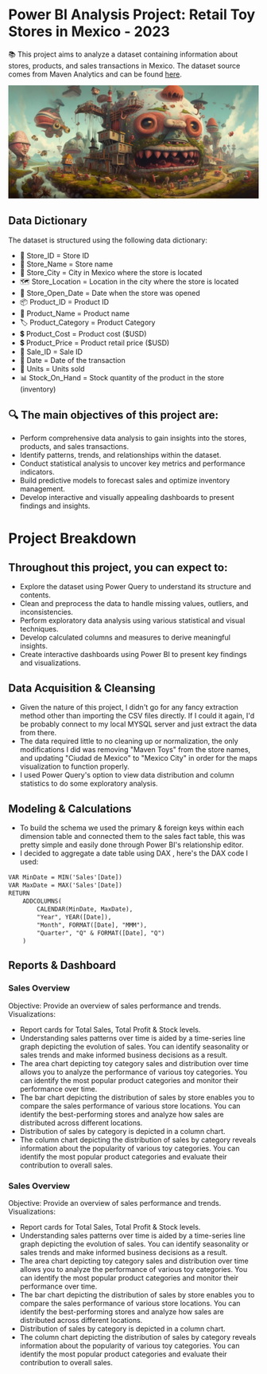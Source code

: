 
# Power BI Analysis Project: Retail Toy Stores in Mexico - 2023
📚 This project aims to analyze a dataset containing information about stores, products, and sales transactions in Mexico. The dataset source comes from Maven Analytics and can be found [here](https://www.mavenanalytics.io/data-playground).

![Illustration of silhouetted heads](mxtoystore.jpg)

## Data Dictionary
The dataset is structured using the following data dictionary:
- 🏢 Store_ID =	Store ID
- 🏪 Store_Name = Store name
- 🌆 Store_City =	City in Mexico where the store is located
- 🗺️ Store_Location =	Location in the city where the store is located
- 📅 Store_Open_Date =	Date when the store was opened
- 📦 Product_ID =	Product ID
- 📝 Product_Name =	Product name
- 🏷️ Product_Category =	Product Category
- 💲 Product_Cost =	Product cost ($USD)
- 💲 Product_Price =	Product retail price ($USD)
- 💼 Sale_ID =	Sale ID
- 📅 Date =	Date of the transaction
- 🔢 Units =	Units sold
- 📊 Stock_On_Hand =	Stock quantity of the product in the store (inventory)

## 🔍 The main objectives of this project are:

- Perform comprehensive data analysis to gain insights into the stores, products, and sales transactions.
- Identify patterns, trends, and relationships within the dataset.
- Conduct statistical analysis to uncover key metrics and performance indicators.
- Build predictive models to forecast sales and optimize inventory management.
- Develop interactive and visually appealing dashboards to present findings and insights.

# Project Breakdown

## Throughout this project, you can expect to:

- Explore the dataset using Power Query to understand its structure and contents.
- Clean and preprocess the data to handle missing values, outliers, and inconsistencies.
- Perform exploratory data analysis using various statistical and visual techniques.
- Develop calculated columns and measures to derive meaningful insights.
- Create interactive dashboards using Power BI to present key findings and visualizations.

## Data Acquisition & Cleansing 
- Given the nature of this project, I didn't go for any fancy extraction method other than importing the CSV files directly. If I could it again, I'd be probably connect to my local MYSQL server and just extract the data from there. 
- The data required little to no cleaning up or normalization, the only modifications I did was removing "Maven Toys" from the store names, and updating "Ciudad de Mexico" to "Mexico City" in order for the maps visualization to function properly.
- I used Power Query's option to view data distribution and column statistics to do some exploratory analysis. 

## Modeling & Calculations 
- To build the schema we used the primary & foreign keys within each dimension table and connected them to the sales fact table, this was pretty simple and easily done through Power BI's relationship editor. 
- I decided to aggregate a date table using DAX , here's the DAX code I used: 

```TimeTable = 
VAR MinDate = MIN('Sales'[Date])
VAR MaxDate = MAX('Sales'[Date])
RETURN
    ADDCOLUMNS(
        CALENDAR(MinDate, MaxDate),
        "Year", YEAR([Date]),
        "Month", FORMAT([Date], "MMM"),
        "Quarter", "Q" & FORMAT([Date], "Q")
    )
```

## Reports & Dashboard

### Sales Overview
Objective: Provide an overview of sales performance and trends.
Visualizations:
- Report cards for Total Sales, Total Profit & Stock levels.
- Understanding sales patterns over time is aided by a time-series line graph depicting the evolution of sales. You can identify seasonality or sales trends and make informed business decisions as a result.
- The area chart depicting toy category sales and distribution over time allows you to analyze the performance of various toy categories. You can identify the most popular product categories and monitor their performance over time.
- The bar chart depicting the distribution of sales by store enables you to compare the sales performance of various store locations. You can identify the best-performing stores and analyze how sales are distributed across different locations.
- Distribution of sales by category is depicted in a column chart. 
- The column chart depicting the distribution of sales by category reveals information about the popularity of various toy categories. You can identify the most popular product categories and evaluate their contribution to overall sales.

### Sales Overview
Objective: Provide an overview of sales performance and trends.
Visualizations:
- Report cards for Total Sales, Total Profit & Stock levels.
- Understanding sales patterns over time is aided by a time-series line graph depicting the evolution of sales. You can identify seasonality or sales trends and make informed business decisions as a result.
- The area chart depicting toy category sales and distribution over time allows you to analyze the performance of various toy categories. You can identify the most popular product categories and monitor their performance over time.
- The bar chart depicting the distribution of sales by store enables you to compare the sales performance of various store locations. You can identify the best-performing stores and analyze how sales are distributed across different locations.
- Distribution of sales by category is depicted in a column chart. 
- The column chart depicting the distribution of sales by category reveals information about the popularity of various toy categories. You can identify the most popular product categories and evaluate their contribution to overall sales.
